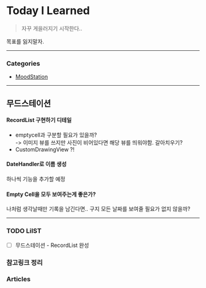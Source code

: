 # Today I Learned
> 자꾸 게을러지기 시작한다..

목표를 잃지말자.

---

### Categories
- [MoodStation](#무드스테이션)

---

## 무드스테이션
#### RecordList 구현하기 디테일
* emptycell과 구분할 필요가 있을까?  
-> 이미지 뷰를 쓰지만 사진이 비어있다면 해당 뷰를 띄워야함. 갈아치우기?
* CustomDrawingView ?!

#### DateHandler로 이름 생성
하나씩 기능을 추가할 예정

#### Empty Cell을 모두 보여주는게 좋은가?
나처럼 생각날때만 기록을 남긴다면.. 구지 모든 날짜를 보여줄 필요가 없지 않을까?

---

### TODO LiIST
- [ ] 무드스테이션 - RecordList 완성


### 참고링크 정리


### Articles
